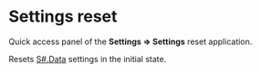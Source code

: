 # Settings reset

Quick access panel of the **Settings \=\> Settings** reset application.

Resets [S\#.Data](Hydra.md) settings in the initial state.
